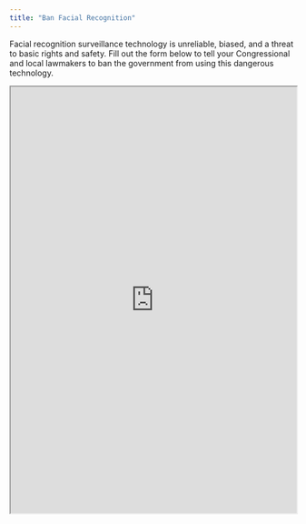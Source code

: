 ```yaml
---
title: "Ban Facial Recognition"
---
```


Facial recognition surveillance technology is unreliable, biased, and a threat to basic rights and safety. Fill out the form below to tell your Congressional and local lawmakers to ban the government from using this dangerous technology.

<iframe height="750" width="100%" src="https://ewelton.github.io/ktest/wiki.html#Ban%20Facial%20Recognition"></iframe>
